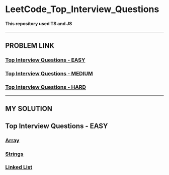 # LeetCode_Top_Interview_Questions

#### This repository used TS and JS

---

## PROBLEM LINK

### [Top Interview Questions - EASY](https://leetcode.com/explore/interview/card/top-interview-questions-easy/)

### [Top Interview Questions - MEDIUM](https://leetcode.com/explore/interview/card/top-interview-questions-medium/)

### [Top Interview Questions - HARD](https://leetcode.com/explore/interview/card/top-interview-questions-hard/)

---

## MY SOLUTION

## Top Interview Questions - EASY

### [Array](https://github.com/YUJO42/LeetCode_Top_Interview_Questions/tree/master/EASY/Array)
### [Strings](https://github.com/YUJO42/LeetCode_Top_Interview_Questions/tree/master/EASY/Strings)
### [Linked List](https://github.com/YUJO42/LeetCode_Top_Interview_Questions/tree/master/EASY/Linked%20List)
